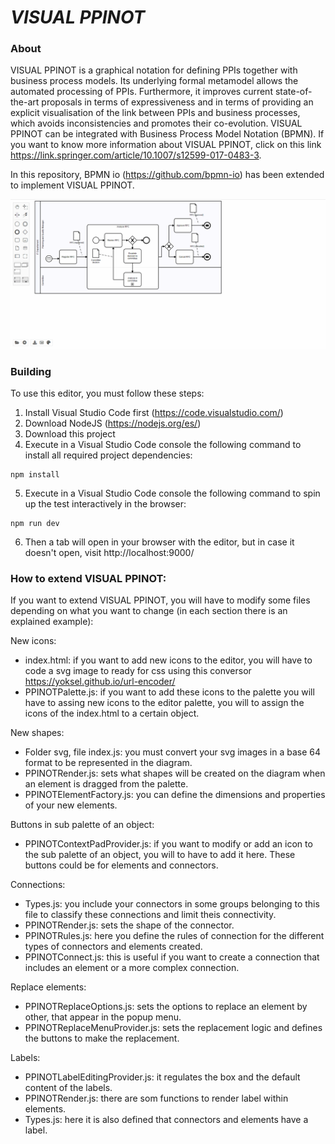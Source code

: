 # ***VISUAL PPINOT***

### About
VISUAL PPINOT is a graphical notation for defining PPIs together with business process models.  Its underlying formal metamodel allows the automated processing of PPIs. Furthermore, it improves current state-of-the-art proposals in terms of expressiveness and in terms of providing an explicit visualisation of the link between PPIs and business processes, which avoids inconsistencies and promotes their co-evolution. VISUAL PPINOT can be integrated with Business Process Model Notation (BPMN). If you want to know more information about VISUAL PPINOT, click on this link https://link.springer.com/article/10.1007/s12599-017-0483-3.

In this repository, BPMN io (https://github.com/bpmn-io) has been extended to implement VISUAL PPINOT.

<p align="center">
  <img src="PPINOT_tutorial2.gif" alt="animated" />
</p>

### Building
To use this editor, you must follow these steps:
1. Install Visual Studio Code first (https://code.visualstudio.com/)
2. Download NodeJS (https://nodejs.org/es/)
3. Download this project 
4. Execute in a Visual Studio Code console the following command to install all required project dependencies:
```text
npm install
```
5. Execute in a Visual Studio Code console the following command to spin up the test interactively in the browser:
```text
npm run dev
```
6. Then a tab will open in your browser with the editor, but in case it doesn't open, visit http://localhost:9000/


### How to extend VISUAL PPINOT:
If you want to extend VISUAL PPINOT, you will have to modify some files depending on what you want to change (in each section there is an explained example):

New icons:
  - index.html: if you want to add new icons to the editor, you will have to code a svg image to ready for css using this conversor https://yoksel.github.io/url-encoder/
  - PPINOTPalette.js: if you want to add these icons to the palette you will have to assing new icons to the editor palette, you will to assign the icons of the index.html to a certain object.

New shapes: 
  - Folder svg, file index.js: you must convert your svg images in a base 64 format to be represented in the diagram. 
  - PPINOTRender.js: sets what shapes will be created on the diagram when an element is dragged from the palette. 
  - PPINOTElementFactory.js: you can define the dimensions and properties of your new elements.

Buttons in sub palette of an object:
  - PPINOTContextPadProvider.js: if you want to modify or add an icon to the sub palette of an object, you will to have to add it here. These buttons could be for elements and connectors.

Connections:
  - Types.js: you include your connectors in some groups belonging to this file to classify these connections and limit theis connectivity. 
  - PPINOTRender.js: sets the shape of the connector.
  - PPINOTRules.js: here you define the rules of connection for the different types of connectors and elements created. 
  - PPINOTConnect.js: this is useful if you want to create a connection that includes an element or a more complex connection.

Replace elements: 
  - PPINOTReplaceOptions.js: sets the options to replace an element by other, that appear in the popup menu.
  - PPINOTReplaceMenuProvider.js: sets the replacement logic and defines the buttons to make the replacement.

Labels: 
  - PPINOTLabelEditingProvider.js: it regulates the box and the default content of the labels.
  - PPINOTRender.js: there are som functions to render label within elements.
  - Types.js: here it is also defined that connectors and elements have a label.

